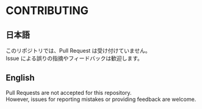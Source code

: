# CONTRIBUTING

## 日本語

このリポジトリでは、Pull Request は受け付けていません。  
Issue による誤りの指摘やフィードバックは歓迎します。

## English

Pull Requests are not accepted for this repository.  
However, issues for reporting mistakes or providing feedback are welcome.
